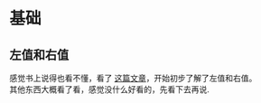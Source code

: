 # 基础
   

## 左值和右值
感觉书上说得也看不懂，看了 [这篇文章](https://nettee.github.io/posts/2018/Understanding-lvalues-and-rvalues-in-C-and-C/)，开始初步了解了左值和右值。
<br>
其他东西大概看了看，感觉没什么好看的，先看下去再说.